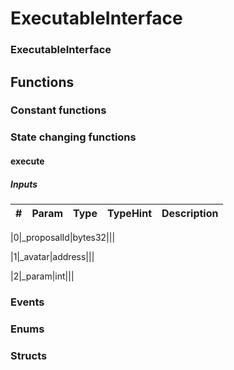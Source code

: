 

















# ExecutableInterface

### ExecutableInterface




## Functions




### Constant functions








### State changing functions



#### execute





##### Inputs



|#  |Param|Type|TypeHint|Description|
|---|-----|----|--------|-----------|


|0|_proposalId|bytes32|||


|1|_avatar|address|||


|2|_param|int|||












### Events







### Enums







### Structs


